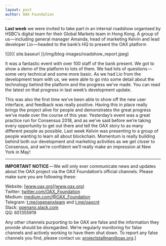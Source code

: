 ```yaml
---
layout: post
author: OAX Foundation
---
```

**Last week** we were invited to take part in an internal roadshow organised by HSBC’s digital team for their Global Markets team in Hong Kong. A group of us — including general manager Amanda, head of marketing Kelvin and lead developer Lio — headed to the bank’s HQ to present the OAX platform

![]({{ site.baseurl }}/img/blog-images/roadshow_report.jpeg)

It was a fantastic event with over 100 staff of the bank present. We got to show a demo of the platform to lots of them. We had lots of questions — some very technical and some more basic. As we had Lio from the development team with us, we were able to go into some detail about the technology behind the platform and the progress we’ve made. You can read the latest on that progress in last week’s development update.

This was also the first time we’ve been able to show off the new user interface, and feedback was really positive. Having this in place really brings the project alive for people and demonstrates the great progress we’ve made over the course of this year. Yesterday’s event was a great practice run for Consensus 2018, and as we’ve said before we’re taking every opportunity to get out there and tell the OAX story to as many different people as possible. Last week Kelvin was presenting to a group of people wanting to learn all about blockchain. Momentum is really building behind both our development and marketing activities as we get closer to Consensus, and we’re confident we’ll really make an impression at New York in May!

---

**IMPORTANT NOTICE** — We will only ever communicate news and updates about the OAX project via the OAX Foundation’s official channels. Please make sure you are following these:

Website: [www.oax.org](www.oax.org)  
Twitter: [twitter.com/OAX_Foundation](twitter.com/OAX_Foundation)  
Medium: [medium.com/@OAX_Foundation](medium.com/@OAX_Foundation)  
Telegram: [t.me/openanxteam](t.me/openanxteam) and [t.me/oaxcnt](t.me/oaxcnt)  
Slack: [openanx.slack.com](openanx.slack.com)  
QQ: 651355919  

Any other channels purporting to be OAX are false and the information they provide should be disregarded. We’re regularly monitoring for false channels and actively working to have them shut down. To report any false channels you find, please contact us: [projectstallman@oax.org](mailto:projectstallman@oax.org).]
